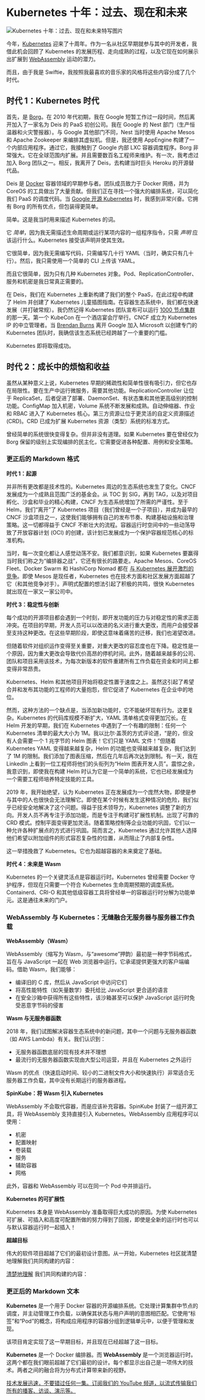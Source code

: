 # Kubernetes 十年：过去、现在和未来

![Kubernetes 十年：过去、现在和未来特写图片](https://cdn.thenewstack.io/media/2024/06/cc7e67b0-music-8261454_1280-1024x668.png)

今年，[Kubernetes](https://thenewstack.io/kubernetes/) 迎来了十周年。作为一名从社区早期就参与其中的开发者，我借此机会回顾了 Kubernetes 的发展历程、走向成熟的过程，以及它现在如何展示出扩展到 [WebAssembly](https://thenewstack.io/4-big-developments-in-webassembly/) 运动的潜力。

而且，由于我是 Swiftie，我按照我最喜欢的音乐家的风格将这些内容分成了几个时代。

## 时代 1：Kubernetes 时代

首先，是 [Borg](https://research.google/pubs/large-scale-cluster-management-at-google-with-borg/)。在 2010 年代初期，我在 Google 短暂工作过一段时间，然后离开加入了一家名为 Deis 的 PaaS 初创公司。我在 Google 的 Nest 部门（生产恒温器和火灾警报器）。与 Google 其他部门不同，Nest 当时使用 Apache Mesos 和 Apache Zookeeper 来编排其虚拟机。但是，我还使用 AppEngine 构建了一个内部应用程序。通过它，我接触到了 Google 内部 LXC 容器调度程序。Borg 非常强大。它在全球范围内扩展。并且需要数百名工程师来维护。有一次，我考虑过加入 Borg 团队之一。相反，我离开了 Deis，去构建当时巨头 Heroku 的开源替代品。

Deis 是 [Docker](https://thenewstack.io/ebooks/docker-and-containers/the-docker-container-ecosystem/) 容器领域的早期参与者。团队成员致力于 Docker 网络，并为 CoreOS 的工具做出了大量贡献。但我们正在寻找一个强大的编排系统，可以简化我们 PaaS 的调度代码。当 [Google 开源 Kubernetes](https://thenewstack.io/a-kubernetes-documentary-shares-googles-open-source-story/) 时，我感到非常兴奋。它拥有 Borg 的所有优点，但包装得更简单。

简单。这是我当时用来描述 Kubernetes 的词。

它 *简单*，因为我无需描述生命周期或运行某项内容的一组程序指令，只需 *声明* 应该运行什么。Kubernetes 接受该声明并使其生效。

它很简单，因为我无需编写代码，只需编写几十行 YAML（当时，确实只有几十行）。然后，我只需使用一个简单的 CLI 上传该 YAML。

而且它很简单，因为只有几种 Kubernetes 对象。Pod、ReplicationController、服务和机密是我日常真正需要的。

在 Deis，我们在 Kubernetes 上重新构建了我们的整个 PaaS，在此过程中构建了 Helm 并创建了 Kubernetes 儿童插图指南。在容器生态系统中，我们都在快速发展（并打破常规）。我仍然记得 Kubernetes 团队宣布可以运行 [1000 节点集群](https://kubernetes.io/blog/2016/03/1000-nodes-and-beyond-updates-to-kubernetes-performance-and-scalability-in-12/) 的那一天。第一个 KubeCon 在一个酒店宴会厅举行。CNCF 成立为 Kubernetes IP 的中立管理者。当 [Brendan Burns](https://www.linkedin.com/in/brendan-burns-487aa590/) 离开 Google 加入 Microsoft 以创建专门的 Kubernetes 团队时，我确信该生态系统已经跨越了一个重要的门槛。

Kubernetes 即将取得成功。

## 时代 2：成长中的烦恼和收益

虽然从某种意义上说，Kubernetes 早期的稀疏性和简单性很有吸引力，但它也存在局限性。要在生产中运行微服务，需要其他功能。ReplicationController 让位于 ReplicaSet，后者促进了部署、DaemonSet、有状态集和其他更高级别的控制功能。ConfigMap 加入机密，Volume 系统不断发展和成熟。自动伸缩器、作业和 RBAC 进入了 Kubernetes 核心。第三方资源让位于更灵活的自定义资源描述 (CRD)。CRD 已成为扩展 Kubernetes 资源（类型）系统的标准方式。

曾经简单的系统很快变得复杂。但并非没有道理。如果 Kubernetes 要在曾经仅为 Borg 保留的级别上实现编排的民主化，它需要促进各种配置、用例和安全策略。
### 更正后的 Markdown 格式

**时代 1：起源**

并非所有更改都是技术性的。Kubernetes 周边的生态系统也发生了变化。CNCF 发展成为一个成熟且范围广泛的基金会。从 TOC 到 SIG，再到 TAG，以及对项目孵化、沙盒和毕业的精心构建，CNCF 为生态系统增加了所需的严谨性。至于 Helm，我们“离开”了 Kubernetes 项目（我们曾经是一个子项目），并成为最早的 CNCF 沙盒项目之一，这使我们能够拥有自己的发布节奏、构建基础设施和治理策略。这一切都得益于 CNCF 不断壮大的流程。容器运行时空间中的一些动荡导致了开放容器计划 (OCI) 的创建，该计划已发展成为一个保护容器规范核心的标准机构。

当时，每一次变化都让人感觉动荡不安。我们都意识到，如果 Kubernetes 要赢得当时我们称之为“编排器之战”，它还有很长的路要走。Apache Mesos、CoreOS Fleet、Docker Swarm 和 HashiCorp Nomad 都在 [ 与 Kubernetes 展开激烈的竞争](https://thenewstack.io/configuration-management-orchestration/)。即使 Mesos 是现任者，Kubernetes 也在技术方面和社区发展方面超越了它（和其他竞争对手）。声明式配置的想法引起了积极的共鸣，很快 Kubernetes 就出现在一家又一家公司中。

**时代 3：稳定性与创新**

每个成功的开源项目都会遇到一个时刻，即开发功能的压力与对稳定性的需求正面冲突。在项目的早期，开发人员可以以改进的名义进行重大更改，而用户会接受甚至支持这种更改。在这些早期阶段，即使这意味着痛苦的迁移，我们也渴望改进。

但随着软件对组织运作变得至关重要，对重大更改的容忍度也在下降。稳定性是一个原因，因为重大更改会导致代价高昂的停机时间。此外，随着越来越多的公司、团队和项目采用该技术，为每次新版本的软件重建所有工作负载在资金和时间上都变得非常昂贵。

Kubernetes、Helm 和其他项目开始将稳定性置于速度之上。虽然这引起了希望合并和发布其功能的工程师的大量抱怨，但它促进了 Kubernetes 在企业中的地位。

然而，这种方法的一个缺点是，当添加新功能时，它不能破坏现有行为。这更复杂。Kubernetes 的代码库规模不断扩大，YAML 清单格式变得更加冗长。在 Helm 开发的早期，我们在 Kubernetes 中遇到了一个有趣的限制：任何一个 Kubernetes 清单的最大大小为 1M。我以比尔·盖茨的方式评论道，“是的，但没有人会需要一个 1 兆字节的 Helm 图表！它们只是 YAML 文件！”但随着 Kubernetes YAML 变得越来越复杂，Helm 的功能也变得越来越复杂，我们达到了 1M 的限制。我们添加了图表压缩，然后在几年后再次达到限制。有一天，我在 LinkedIn 上看到一位工程师将他们的头衔列为“Helm 图表开发人员”。震惊之余，我意识到，即使我在构建 Helm 时认为它是一个简单的系统，它也已经发展成为一个需要工程师培养特定技能的工具。

2019 年，我开始绝望，认为 Kubernetes 正在发展成为一个庞然大物，即使是参与其中的人也很快会无法理解它。即使在某个时候有发生这种情况的危险，我们似乎已经安全地解决了这个问题。得益于技术领导力，Kubernetes 调整了新的方向。开发人员不再专注于添加功能，而是专注于构建可扩展性机制。出现了可靠的 CRD 模式。控制平面变得更加灵活。随着策略控制等企业功能的巩固，它们以一种允许各种扩展点的方式进行巩固。简而言之，Kubernetes 通过允许其他人选择他们希望以附加组件的形式容忍复杂性的位置，从而阻止了内部复杂性。

这一举措挽救了 Kubernetes。它也为超越容器的未来奠定了基础。

**时代 4：未来是 Wasm**

Kubernetes 的一个关键灵活点是容器运行时。Kubernetes 曾经需要 Docker 守护程序，但现在只需要一个符合 Kubernetes 生命周期预期的调度系统。Containerd、CRI-O 和其他低级容器工具将曾经单一的容器运行时分解为功能单元。这是通往未来的门户。
### WebAssembly 与 Kubernetes：无缝融合无服务器与服务器工作负载

**WebAssembly（Wasm）**

WebAssembly（缩写为 Wasm，与“awesome”押韵）最初是一种字节码格式，旨在与 JavaScript 一起在 Web 浏览器中运行。它承诺提供更强大的客户端编码。借助 Wasm，我们能够：

- 编译旧的 C 库，然后从 JavaScript 中访问它们
- 将高性能特性（如矢量数学）委托给比 JavaScript 更合适的语言
- 在安全沙箱中获得所有这些特性，该沙箱甚至可以保护 JavaScript 运行时免受恶意字节码的侵害

**Wasm 与无服务器函数**

2018 年，我们试图解决容器生态系统中的新问题，其中一个问题与无服务器函数（如 AWS Lambda）有关。我们认识到：

- 无服务器函数底层的现有技术并不理想
- 最流行的无服务器函数实现由大型公司运营，并且在 Kubernetes 之外运行

Wasm 的优点（快速启动时间、较小的二进制文件大小和快速执行）非常适合无服务器工作负载，其中没有长期运行的服务器进程。

**SpinKube：将 Wasm 引入 Kubernetes**

WebAssembly 不会取代容器，而是应该补充容器。SpinKube 封装了一组开源工具，将 WebAssembly 支持直接引入 Kubernetes。WebAssembly 应用程序可以使用：

- 机密
- 配置映射
- 卷装载
- 服务
- 辅助容器
- 网格

此外，容器和 WebAssembly 可以在同一个 Pod 中并排运行。

**Kubernetes 的可扩展性**

Kubernetes 本身是 WebAssembly 准备取得巨大成功的原因。为使 Kubernetes 可扩展、可插入和高度可配置所做的努力得到了回报，即使是全新的运行时也可以与默认容器运行时一起插入！

**超越目标**

伟大的软件项目超越了它们的最初设计意图。从一开始，Kubernetes 社区就清楚地理解我们共同构建的内容：

[清楚地理解](https://web.archive.org/web/20151216232631/http://kubernetes.io/) 我们共同构建的内容：
### 更正后的 Markdown 文本

**Kubernetes** 是一个用于 Docker 容器的开源编排系统。它处理计算集群中节点的调度，并主动管理工作负载，以确保其状态与用户声明的意图相匹配。它使用“标签”和“Pod”的概念，将构成应用程序的容器分组到逻辑单元中，以便于管理和发现。

该项目肯定实现了这一早期目标，并且现在已经超越了这一目标。

**Kubernetes** 是一个 Docker 编排器。而 **WebAssembly** 是一个浏览器运行时。这两个都在我们眼前超越了它们最初的设计。每个都显示出自己是一项伟大的技术。两者之间的融合将为分布式计算带来新的视野。

[技术发展迅速，不要错过任何一集。订阅我们的 YouTube 频道，以流式传输我们所有的播客、访谈、演示等。](https://youtube.com/thenewstack?sub_confirmation=1)